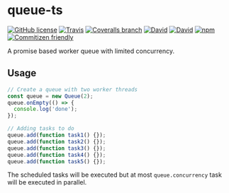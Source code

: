 # queue-ts

[![GitHub license](https://img.shields.io/github/license/KnisterPeter/queue-ts.svg)]()
[![Travis](https://img.shields.io/travis/KnisterPeter/queue-ts.svg)](https://travis-ci.org/KnisterPeter/queue-ts)
[![Coveralls branch](https://img.shields.io/coveralls/KnisterPeter/queue-ts/master.svg)](https://coveralls.io/github/KnisterPeter/queue-ts)
[![David](https://img.shields.io/david/KnisterPeter/queue-ts.svg)](https://david-dm.org/KnisterPeter/queue-ts)
[![David](https://img.shields.io/david/dev/KnisterPeter/queue-ts.svg)](https://david-dm.org/KnisterPeter/queue-ts#info=devDependencies&view=table)
[![npm](https://img.shields.io/npm/v/queue-ts.svg)](https://www.npmjs.com/package/queue-ts)
[![Commitizen friendly](https://img.shields.io/badge/commitizen-friendly-brightgreen.svg)](http://commitizen.github.io/cz-cli/)

A promise based worker queue with limited concurrency.

## Usage

```js
// Create a queue with two worker threads
const queue = new Queue(2);
queue.onEmpty(() => {
  console.log('done');
});

// Adding tasks to do
queue.add(function task1() {});
queue.add(function task2() {});
queue.add(function task3() {});
queue.add(function task4() {});
queue.add(function task5() {});
```

The scheduled tasks will be executed but at most `queue.concurrency` task will be executed in parallel.
